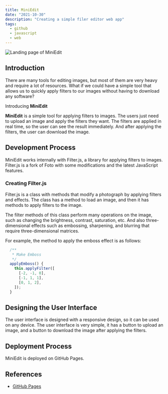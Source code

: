 ```yaml
---
title: MiniEdit
date: "2021-10-30"
description: "Creating a simple filer editor web app"
tags:
  - github
  - javascript
  - web
---
```


<img src="/miniedit__cover.webp" alt="Landing page of MiniEdit" />

## Introduction

There are many tools for editing images, but most of them are very heavy and require a lot of resources. What if we could have a simple tool that allows us to quickly apply filters to our images without having to download any software?

Introducing **MiniEdit**

**MiniEdit** is a simple tool for applying filters to images. The users just need to upload an image and apply the filters they want. The filters are applied in real time, so the user can see the result immediately. And after applying the filters, the user can download the image.

## Development Process

MiniEdit works internally with Filter.js, a library for applying filters to images. Filter.js is a fork of Foto with some modifications and the latest JavaScript features.

### Creating Filter.js

Filter.js is a class with methods that modify a photograph by applying filters and effects. The class has a method to load an image, and then it has methods to apply filters to the image.

The filter methods of this class perform many operations on the image, such as changing the brightness, contrast, saturation, etc. And also three-dimensional effects such as embossing, sharpening, and blurring that require three-dimensional matrices.

For example, the method to apply the emboss effect is as follows:

```js
  /**
   * Make Emboss
   */
  applyEmboss() {
    this.applyFilter([
      [-2, -1, 0],
      [-1, 1, 1],
      [0, 1, 2],
    ]);
  }
```

## Designing the User Interface

The user interface is designed with a responsive design, so it can be used on any device. The user interface is very simple, it has a button to upload an image, and a button to download the image after applying the filters.

## Deployment Process

MiniEdit is deployed on GitHub Pages.

## References

- <a href="https://pages.github.com">GitHub Pages</a>
